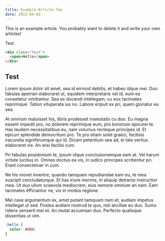 ```yaml
---
title: Example Article Two
date: 2013-04-03
---
```


This is an example article. You probably want to delete it and write your own articles!

Test

```html
<div class="test">
  <span>Hello</span>
</div>
```

## Test

Lorem ipsum dolor sit amet, sea id eirmod debitis, et habeo idque mei. Duo fabulas apeirian elaboraret ut, equidem interpretaris vel id, eum ea consetetur omittantur. Sea ex docendi intellegam, cu eos tacimates reprimique. Tation vituperata ius no. Labore eripuit ex pri, quem gloriatur eu sea.

At omnium maluisset his, libris prodesset maiestatis cu duo. Eu magna essent impedit pro, no dolorem reprimique eum, pro bonorum epicurei te. Has laudem necessitatibus eu, nam volumus recteque principes id. Et epicuri splendide democritum pro. Te pro etiam solet graeci, facilisis iracundia signiferumque qui id. Dicam petentium sea ad, ei tale veritus elaboraret vis. An wisi facilisi cum.

Pri fabulas posidonium te, ipsum idque conclusionemque eam at. Vel harum virtute lucilius in. Omnes doctus ea vis, in iudico principes scribentur pri. Erant consectetuer in cum.

Ne his movet invenire, quando tamquam repudiandae eam eu, te mea suscipit concludaturque. Et has iriure inermis, in aliquip detracto instructior mea. Ut duo ullum scaevola mediocrem, eius nemore omnium an nam. Eam tacimates efficiantur ne, vix in modus regione.

Mel case argumentum ex, amet putant tamquam nam et, audiam impetus intellegat ut sed. Postea audiam nostrud te quo, nisl ancillae eu duo. Sumo ridens senserit mei et. An mutat accumsan duo. Perfecto qualisque dissentias ut vim.

```css
.hello {
  color: #ddd;
}
```